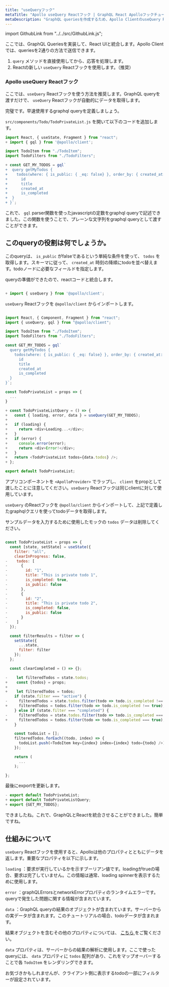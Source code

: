 ```yaml
---
title: "useQueryフック"
metaTitle: "Apollo useQuery Reactフック | GraphQL React Apolloフックチュートリアル"
metaDescription: "GraphQL queriesを作成するため、Apollo ClientのuseQuery React hook from @apollo/clientを使用します。"
---
```


import GithubLink from "../../src/GithubLink.js";

ここでは、GraphQL Queriesを実装して、React UIと統合します。Apollo Clientでは、queriesを2通りの方法で送信できます。

1. `query` メソッドを直接使用してから、応答を処理します。
2. Reactの新しい `useQuery` Reactフックを使用します。（推奨）

### Apollo useQuery Reactフック
ここでは、`useQuery` Reactフックを使う方法を推奨します。GraphQL queryを渡すだけで、 `useQuery` Reactフックが自動的にデータを取得します。

完璧です。早速使用するgraphql queryを定義しましょう。

`src/components/Todo/TodoPrivateList.js` を開いて以下のコードを追加します。

<GithubLink link="https://github.com/hasura/learn-graphql/blob/master/tutorials/frontend/react-apollo-hooks/app-final/src/components/Todo/TodoPrivateList.js" text="src/components/Todo/TodoPrivateList.js" />

```javascript
import React, { useState, Fragment } from "react";
+ import { gql } from '@apollo/client';

import TodoItem from "./TodoItem";
import TodoFilters from "./TodoFilters";

+ const GET_MY_TODOS = gql`
+  query getMyTodos {
+    todos(where: { is_public: { _eq: false} }, order_by: { created_at: desc }) {
+      id
+      title
+      created_at
+      is_completed
+  }
+ }`;
```

これで、 `gql` parser関数を使ったjavascriptの定数をgraphql queryで記述できました。この関数を使うことで、プレーンな文字列をgraphql queryとして渡すことができます。

このqueryの役割は何でしょうか。
------------------------
このqueryは、 `is_public` がfalseであるという単純な条件を使って、 `todos` を取得します。スキーマに従って、 `created_at` 時刻の降順にtodoを並べ替えます。todoノードに必要なフィールドを指定します。

queryの準備ができたので、reactコードと統合します。

```javascript

+ import { useQuery } from '@apollo/client';

```

`useQuery` Reactフックを `@apollo/client` からインポートします。

```javascript

import React, { Component, Fragment } from "react";
import { useQuery, gql } from "@apollo/client";

import TodoItem from "./TodoItem";
import TodoFilters from "./TodoFilters";

const GET_MY_TODOS = gql`
  query getMyTodos {
    todos(where: { is_public: { _eq: false} }, order_by: { created_at: desc }) {
      id
      title
      created_at
      is_completed
  }
}`;

const TodoPrivateList = props => {
  ...
}

+ const TodoPrivateListQuery = () => {
+   const { loading, error, data } = useQuery(GET_MY_TODOS);
+
+   if (loading) {
+     return <div>Loading...</div>;
+   }
+   if (error) {
+     console.error(error);
+     return <div>Error!</div>;
+   }
+   return <TodoPrivateList todos={data.todos} />;
+ };

export default TodoPrivateList;
```

アプリコンポーネントを `<ApolloProvider>` でラップし、 `client` をpropとして渡したことに注意してください。`useQuery` Reactフックは同じclientに対して使用しています。

`useQuery` のReactフックを `@apollo/client` からインポートして、上記で定義したgraphqlクエリを使ってtodoデータを取得します。

サンプルデータを入力するために使用したモックの `todos` データは削除してください。

```javascript

const TodoPrivateList = props => {
  const [state, setState] = useState({
    filter: "all",
    clearInProgress: false,
-    todos: [
-      {
-        id: "1",
-        title: "This is private todo 1",
-        is_completed: true,
-        is_public: false
-      },
-      {
-        id: "2",
-        title: "This is private todo 2",
-        is_completed: false,
-        is_public: false
-      }
-    ]
  });

  const filterResults = filter => {
    setState({
      ...state,
      filter: filter
    });
  };

  const clearCompleted = () => {};

-    let filteredTodos = state.todos;
+    const {todos} = props;
+
+    let filteredTodos = todos;
    if (state.filter === "active") {
-     filteredTodos = state.todos.filter(todo => todo.is_completed !== true);
+     filteredTodos = todos.filter(todo => todo.is_completed !== true);
    } else if (state.filter === "completed") {
-     filteredTodos = state.todos.filter(todo => todo.is_completed === true);
+     filteredTodos = todos.filter(todo => todo.is_completed === true);
    }

    const todoList = [];
    filteredTodos.forEach((todo, index) => {
      todoList.push(<TodoItem key={index} index={index} todo={todo} />);
    });

    return (
      ...
    );

};

```

最後にexportを更新します。

```javascript
- export default TodoPrivateList;
+ export default TodoPrivateListQuery;
+ export {GET_MY_TODOS};
```

できましたね。これで、GraphQLとReactを統合させることができました。簡単ですね。

仕組みについて
-------------------
`useQuery` Reactフックを使用すると、Apolloは他のプロパティとともにデータを返します。重要なプロパティを以下に示します。

`loading` ：要求が実行しているかを示すブーリアン値です。loadingがtrueの場合、要求は完了していません。この情報は通常、loading spinnerを表示するために使用します。

`error` ：graphQLErrorsとnetworkErrorプロパティのランタイムエラーです。queryで発生した問題に関する情報が含まれています。

`data` ：GraphQL queryの結果のオブジェクトが含まれています。サーバーからの実データが含まれます。このチュートリアルの場合、todoデータが含まれます。

結果オブジェクトを含むその他のプロパティについては、 [ こちら ](https://www.apollographql.com/docs/react/data/queries/) をご覧ください。

`data` プロパティは、サーバーからの結果の解析に使用します。ここで使ったqueryには、 `data` プロパティに `todos` 配列があり、これをマップオーバーすることで各 `TodoItem` をレンダリングできます。

お気づきかもしれませんが、クライアント側に表示するtodoの一部にフィルターが設定されています。
